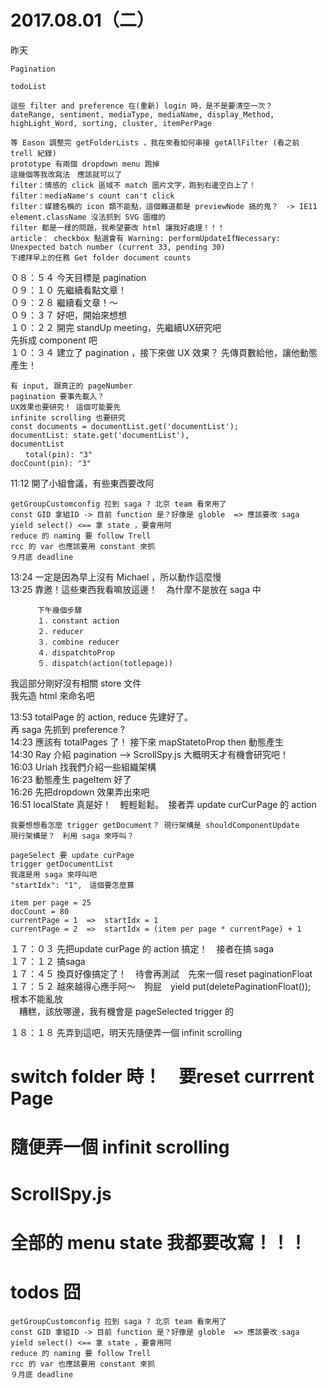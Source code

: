 # 2017.08.01（二）

昨天

```
Pagination

todoList

這些 filter and preference 在(重新) login 時，是不是要清空一次？
dateRange, sentiment, mediaType, mediaName, display_Method, highLight_Word, sorting, cluster, itemPerPage

等 Eason 調整完 getFolderLists ，我在來看如何串接 getAllFilter (看之前 trell 紀錄)
prototype 有兩個 dropdown menu 跑掉
這幾個等我改寫法　應該就可以了
filter：情感的 click 區域不 match 圖片文字，跑到右邊空白上了！
filter：mediaName's count can't click
filter：媒體名稱的 icon 類不能點，這個難道都是 previewNode 搞的鬼？　-> IE11 element.className 沒法抓到 SVG 圖檔的
filter 都是一樣的問題，我希望要改 html 讓我好處理！！！
article： checkbox 點選會有 Warning: performUpdateIfNecessary: Unexpected batch number (current 33, pending 30)
下禮拜早上的任務 Get folder document counts
```

０８：５４ 今天目標是 pagination  
０９：１０ 先繼續看點文章！  
０９：２８ 繼續看文章！～  
０９：３７ 好吧，開始來想想  
１０：２２ 開完 standUp meeting，先繼續UX研究吧  
先拆成 component 吧  
１０：３４ 建立了 pagination ，接下來做 UX 效果？ 先傳頁數給他，讓他動態產生！  

```
有 input, 跟真正的 pageNumber
pagination 要事先載入？
UX效果也要研究！ 這個可能要先
infinite scrolling 也要研究
const documents = documentList.get('documentList');
documentList: state.get('documentList'),
documentList
　　total(pin): "3"
docCount(pin): "3"
```

11:12 開了小組會議，有些東西要改阿
```
getGroupCustomconfig 拉到 saga ? 北京 team 看來用了
const GID 拿組ID -> 目前 function 是？好像是 globle  => 應該要改 saga
yield select() <== 拿 state ，要會用阿
reduce 的 naming 要 follow Trell
rcc 的 var 也應該要用 constant 來抓
９月底 deadline 
```

13:24 一定是因為早上沒有 Michael ，所以動作這麼慢  
13:25 靠邀！這些東西我看嘛放這邊！　為什摩不是放在 saga 中  
```
      下午幾個步驟
      １．constant action
      ２．reducer
      ３．combine reducer
      ４．dispatchtoProp
      ５．dispatch(action(totlepage))
```
我這部分剛好沒有相關 store 文件  
我先造 html 來命名吧  

13:53 totalPage 的 action, reduce 先建好了。  
再 saga 先抓到 preference ?  
14:23 應該有 totalPages 了！ 接下來 mapStatetoProp then 動態產生  
14:30 Ray 介紹 pagination --> ScrollSpy.js 大概明天才有機會研究吧！  
16:03 Uriah 找我們介紹一些組織架構  
16:23 動態產生 pageItem 好了  
16:26 先把dropdown 效果弄出來吧  
16:51 localState 真是好！　輕輕鬆鬆。　接者弄 update curCurPage 的 action  

```
我要想想看怎麼 trigger getDocument？ 現行架構是 shouldComponentUpdate  
現行架構是？　利用 saga 來呼叫？  

pageSelect 要 update curPage
trigger getDocumentList
我還是用 saga 來呼叫吧
"startIdx": "1",　這個要怎麼算

item per page = 25
docCount = 80
currentPage = 1  =>  startIdx = 1
currentPage = 2  =>  startIdx = (item per page * currentPage) + 1
```


１７：０３ 先把update curPage 的 action 搞定！　接者在搞 saga   
１７：１２ 搞saga  
１７：４５ 換頁好像搞定了！　待會再測試　先來一個 reset paginationFloat  
１７：５２ 越來越得心應手阿～　狗屁　yield put(deletePaginationFloat());　根本不能亂放  
　糟糕，該放哪邊，我有機會是 pageSelected trigger 的  

１８：１８ 先弄到這吧，明天先隨便弄一個 infinit scrolling  

# switch folder 時！　要reset currrent Page
# 隨便弄一個 infinit scrolling
# ScrollSpy.js
# 全部的 menu state 我都要改寫！！！

# todos 囧
```
getGroupCustomconfig 拉到 saga ? 北京 team 看來用了
const GID 拿組ID -> 目前 function 是？好像是 globle  => 應該要改 saga
yield select() <== 拿 state ，要會用阿
reduce 的 naming 要 follow Trell
rcc 的 var 也應該要用 constant 來抓
９月底 deadline 
```

      
